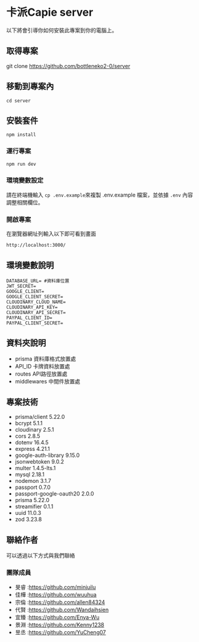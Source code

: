 # 卡派Capie server

以下將會引導你如何安裝此專案到你的電腦上。

## 取得專案

git clone https://github.com/bottleneko2-0/server

## 移動到專案內

```以下將會引導你如何安裝此專案到你的電腦上。
cd server
```

## 安裝套件

```以下將會引導你如何安裝此專案到你的電腦上。
npm install
```

### 運行專案

```sh
npm run dev
```
### 環境變數設定

請在終端機輸入 `cp .env.example`來複製 .env.example 檔案，並依據 `.env` 內容調整相關欄位。

### 開啟專案

在瀏覽器網址列輸入以下即可看到畫面

```sh
http://localhost:3000/
```
## 環境變數說明

```env
DATABASE_URL= #資料庫位置
JWT_SECRET=
GOOGLE_CLIENT=
GOOGLE_CLIENT_SECRET=
CLOUDINARY_CLOUD_NAME=
CLOUDINARY_API_KEY=
CLOUDINARY_API_SECRET=
PAYPAL_CLIENT_ID=
PAYPAL_CLIENT_SECRET=

```

## 資料夾說明

- prisma  資料庫格式放置處
- API_ID  卡牌資料放置處
- routes  API路徑放置處
- middlewares  中間件放置處

## 專案技術

- prisma/client 5.22.0
- bcrypt 5.1.1
- cloudinary 2.5.1
- cors 2.8.5
- dotenv 16.4.5
- express 4.21.1
- google-auth-library 9.15.0
- jsonwebtoken 9.0.2
- multer 1.4.5-lts.1
- mysql 2.18.1
- nodemon 3.1.7
- passport 0.7.0
- passport-google-oauth20 2.0.0
- prisma 5.22.0
- streamifier 0.1.1
- uuid 11.0.3
- zod 3.23.8

## 聯絡作者
 可以透過以下方式與我們聯絡
 
### 團隊成員
- 旻睿 :https://github.com/minjuilu
- 佳樺 :https://github.com/wuuhua
- 宗倫 :https://github.com/allen84324
- 代賢 :https://github.com/Wandaihsien 
- 宜臻 :https://github.com/Enya-Wu
- 景淵 :https://github.com/Kenny1238
- 昱丞 :https://github.com/YuCheng07